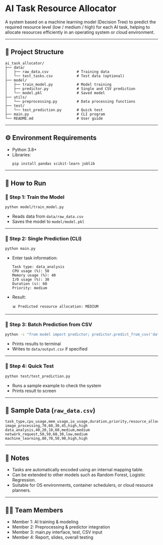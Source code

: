 # AI Task Resource Allocator

A system based on a machine learning model (Decision Tree) to predict the required resource level (low / medium / high) for each AI task, helping to allocate resources efficiently in an operating system or cloud environment.

---

## 📁 Project Structure

```
ai_task_allocator/
├── data/
│   ├── raw_data.csv             # Training data
│   └── test_tasks.csv           # Test data (optional)
├── model/
│   ├── train_model.py           # Model training
│   ├── predictor.py             # Single and CSV prediction
│   └── model.pkl                # Saved model
├── utils/
│   └── preprocessing.py         # Data processing functions
├── test/
│   └── test_prediction.py       # Quick test
├── main.py                      # CLI program
└── README.md                    # User guide
```

---

## ⚙️ Environment Requirements

- Python 3.8+
- Libraries:
  ```bash
  pip install pandas scikit-learn joblib
  ```

---

## 🚀 How to Run

### 🔹 Step 1: Train the Model

```bash
python model/train_model.py
```

- Reads data from `data/raw_data.csv`
- Saves the model to `model/model.pkl`

---

### 🔹 Step 2: Single Prediction (CLI)

```bash
python main.py
```

- Enter task information:
  ```
  Task type: data_analysis
  CPU usage (%): 50
  Memory usage (%): 40
  I/O usage (%): 30
  Duration (s): 60
  Priority: medium
  ```
- Result:
  ```
  📊 Predicted resource allocation: MEDIUM
  ```

---

### 🔹 Step 3: Batch Prediction from CSV

```bash
python -c "from model import predictor; predictor.predict_from_csv('data/test_data.csv', 'data/output.csv')"
```

- Prints results to terminal
- Writes to `data/output.csv` if specified

---

### 🔹 Step 4: Quick Test

```bash
python test/test_prediction.py
```

- Runs a sample example to check the system
- Prints result to screen

---

## 🧪 Sample Data (`raw_data.csv`)

```csv
task_type,cpu_usage,mem_usage,io_usage,duration,priority,resource_allocated
image_processing,70,60,30,45,high,high
data_analysis,40,20,10,60,medium,medium
network_request,50,50,60,30,low,medium
machine_learning,80,70,50,90,high,high
```

---

## 📌 Notes

- Tasks are automatically encoded using an internal mapping table.
- Can be extended to other models such as Random Forest, Logistic Regression.
- Suitable for OS environments, container schedulers, or cloud resource planners.

---

## 👨‍💻 Team Members

- Member 1: AI training & modeling
- Member 2: Preprocessing & predictor integration
- Member 3: main.py interface, test, CSV input
- Member 4: Report, slides, overall testing